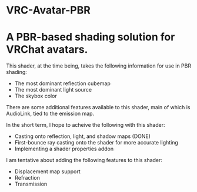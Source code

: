 # VRC-Avatar-PBR
A PBR-based shading solution for VRChat avatars.
===========

This shader, at the time being, takes the following information for use in PBR shading:
- The most dominant reflection cubemap
- The most dominant light source
- The skybox color

There are some additional features available to this shader, main of which is AudioLink, tied to the emission map.

In the short term, I hope to acheive the following with this shader:

- Casting onto reflection, light, and shadow maps (DONE)
- First-bounce ray casting onto the shader for more accurate lighting
- Implementing a shader properties addon

I am tentative about adding the following features to this shader:
- Displacement map support
- Refraction
- Transmission

